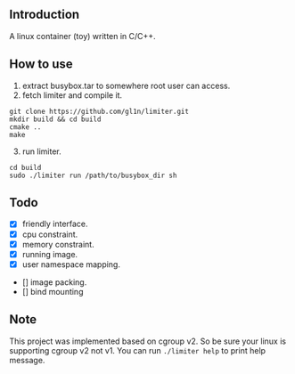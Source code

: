 ## Introduction
A linux container (toy) written in C/C++.

## How to use
1. extract busybox.tar to somewhere root user can access.
2. fetch limiter and compile it.
```
git clone https://github.com/gl1n/limiter.git
mkdir build && cd build
cmake ..
make
```
3. run limiter.
```
cd build 
sudo ./limiter run /path/to/busybox_dir sh
```

## Todo
- [x] friendly interface.
- [x] cpu constraint.
- [x] memory constraint.
- [x] running image.
- [x] user namespace mapping.
- [] image packing.
- [] bind mounting

## Note
This project was implemented based on cgroup v2. So be sure your linux is supporting cgroup v2 not v1.
You can run `./limiter help` to print help message.
